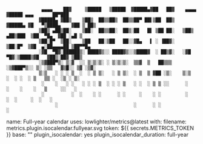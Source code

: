 ``` 
             ▄▄▄▄    ██▓     ▒█████   ▒█████  ▓█████▄▓██   ██▓    ▄▄▄▄   ▓█████ ▄▄▄       ██▀███  
            ▓█████▄ ▓██▒    ▒██▒  ██▒▒██▒  ██▒▒██▀ ██▌▒██  ██▒   ▓█████▄ ▓█   ▀▒████▄    ▓██ ▒ ██▒
            ▒██▒ ▄██▒██░    ▒██░  ██▒▒██░  ██▒░██   █▌ ▒██ ██░   ▒██▒ ▄██▒███  ▒██  ▀█▄  ▓██ ░▄█ ▒
            ▒██░█▀  ▒██░    ▒██   ██░▒██   ██░░▓█▄   ▌ ░ ▐██▓░   ▒██░█▀  ▒▓█  ▄░██▄▄▄▄██ ▒██▀▀█▄  
            ░▓█  ▀█▓░██████▒░ ████▓▒░░ ████▓▒░░▒████▓  ░ ██▒▓░   ░▓█  ▀█▓░▒████▒▓█   ▓██▒░██▓ ▒██▒
            ░▒▓███▀▒░ ▒░▓  ░░ ▒░▒░▒░ ░ ▒░▒░▒░  ▒▒▓  ▒   ██▒▒▒    ░▒▓███▀▒░░ ▒░ ░▒▒   ▓▒█░░ ▒▓ ░▒▓░
            ▒░▒   ░ ░ ░ ▒  ░  ░ ▒ ▒░   ░ ▒ ▒░  ░ ▒  ▒ ▓██ ░▒░    ▒░▒   ░  ░ ░  ░ ▒   ▒▒ ░  ░▒ ░ ▒░
             ░    ░   ░ ░   ░ ░ ░ ▒  ░ ░ ░ ▒   ░ ░  ░ ▒ ▒ ░░      ░    ░    ░    ░   ▒     ░░   ░ 
             ░          ░  ░    ░ ░      ░ ░     ░    ░ ░         ░         ░  ░     ░  ░   ░     
                  ░                            ░      ░ ░              ░                      
```
name: Full-year calendar
uses: lowlighter/metrics@latest
with:
  filename: metrics.plugin.isocalendar.fullyear.svg
  token: ${{ secrets.METRICS_TOKEN }}
  base: ""
  plugin_isocalendar: yes
  plugin_isocalendar_duration: full-year

